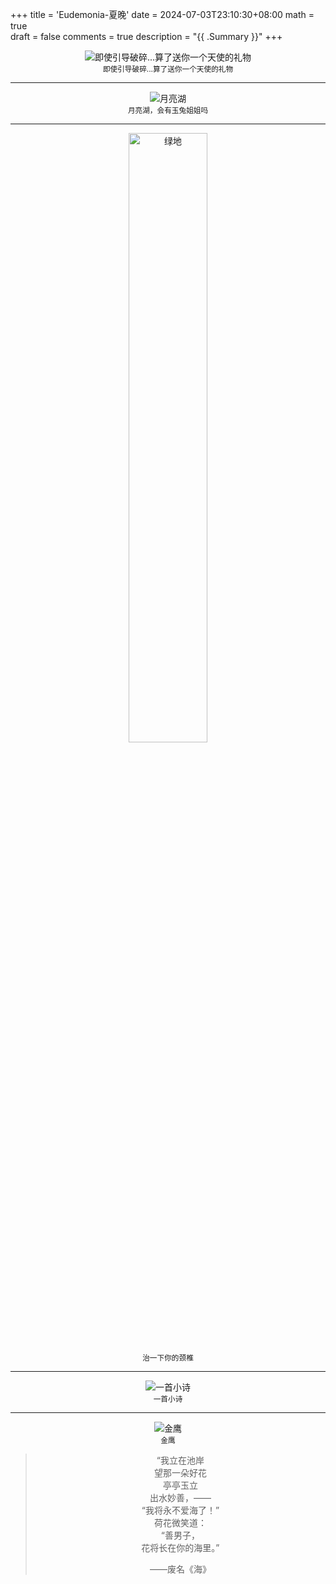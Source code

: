 +++
title = 'Eudemonia-夏晚'
date = 2024-07-03T23:10:30+08:00
math = true                                
draft = false
comments = true
description = "{{ .Summary }}"
+++

<div align="center">    
<img src="https://picx.zhimg.com/80/v2-dd27e048cbb59d7d1c41b6d93329a33e_1440w.jpeg" alt="即使引导破碎...算了送你一个天使的礼物" width="auto" height="auto">
<center><small>即使引导破碎...算了送你一个天使的礼物</small></center>



-----
<div align="center">    
<img src="https://picx.zhimg.com/80/v2-3b197c04304a3c0eee75140f31e839b2_1440w.jpeg" 
alt="月亮湖" width="auto" height="auto">
<center><small>月亮湖，会有玉兔姐姐吗</small></center>



-----

<div align="center">  
<img src="https://picx.zhimg.com/80/v2-a93390ed3de3d4a6eebc659c9fa90433_1440w.png" alt="绿地" width="50%" height="auto">
<center><small>治一下你的颈椎</small></center>


-----
<div align="center">  
<img src="https://pic1.zhimg.com/80/v2-23ace725a3d556fa81d4d4650a67639f_1440w.jpeg" alt="一首小诗" width="auto" height="auto">
<center><small>一首小诗</small></center>


-----

<div align="center">  
<img src="https://picx.zhimg.com/80/v2-e136f5bc82a560d3c8a0252828628b60_1440w.jpeg" alt="金鹰" width="auto" height="auto">
<center><small>金鹰</small></center>



>“我立在池岸 <br>
>望那一朵好花 <br>
>亭亭玉立 <br>
>出水妙善，—— <br>
>“我将永不爱海了！” <br>
>荷花微笑道： <br>
>“善男子， <br>
>花将长在你的海里。” <br>
>
>——废名《海》

